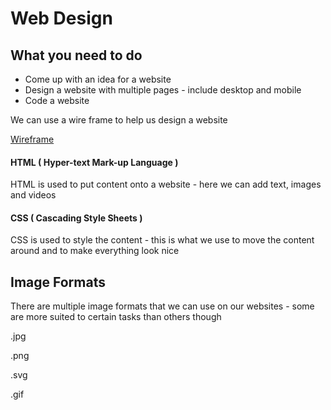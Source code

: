 # Web Design

## What you need to do

* Come up with an idea for a website
* Design a website with multiple pages - include desktop and mobile
* Code a website

We can use a wire frame to help us design a website

[Wireframe](https://wireframe.cc)

#### HTML \( Hyper-text Mark-up Language \) 

HTML is used to put content onto a website - here we can add text, images and videos

#### CSS \( Cascading Style Sheets \)

CSS is used to style the content - this is what we use to move the content around and to make everything look nice

## Image Formats

There are multiple image formats that we can use on our websites - some are more suited to certain tasks than others though

.jpg

.png

.svg

.gif

